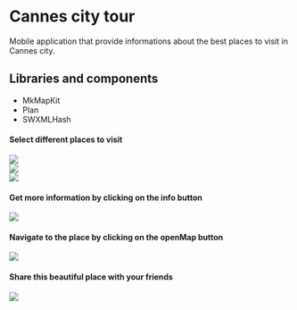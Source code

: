 <h1>Cannes city tour</h1>
<p>Mobile application that provide informations about the best places to visit in Cannes city.</p>
<h2> Libraries and components </h2>
<ul>
  <li>MkMapKit</li>
  <li>Plan</li>
  <li>SWXMLHash</li>
</ul>

<h4>Select different places to visit</h4>
<img src="https://github.com/sofianeOuafir/cannes-city-tour/blob/master/step2.1.png?raw=true">
<br>
<img src="https://github.com/sofianeOuafir/cannes-city-tour/blob/master/step2.2.png?raw=true">
<br>
<img src="https://github.com/sofianeOuafir/cannes-city-tour/blob/master/step2.png?raw=true">

<h4>Get more information by clicking on the info button</h4>
<img src="https://github.com/sofianeOuafir/cannes-city-tour/blob/master/step3.png?raw=true">
<br>
<h4>Navigate to the place by clicking on the openMap button</h4>
<img src="https://github.com/sofianeOuafir/cannes-city-tour/blob/master/step4.png?raw=true">

<h4>Share this beautiful place with your friends</h4>
<img src="https://github.com/sofianeOuafir/cannes-city-tour/blob/master/step5.png?raw=true">

